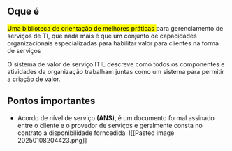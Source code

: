 ## Oque é
<mark class="hltr-yellow">Uma biblioteca de orientação de melhores práticas </mark>para gerenciamento de serviços de TI, que nada mais é que um conjunto de capacidades organizacionais especializadas para habilitar valor para clientes na forma de serviços

O sistema de valor de serviço ITIL descreve como todos os componentes e atividades da organização trabalham juntas como um sistema para permitir a criação de valor.

## Pontos importantes

* Acordo de nível de serviço **(ANS)**, é um documento formal assinado entre o cliente e o provedor de serviços e geralmente consta no contrato a disponibilidade forncedida.
![[Pasted image 20250108204423.png]]